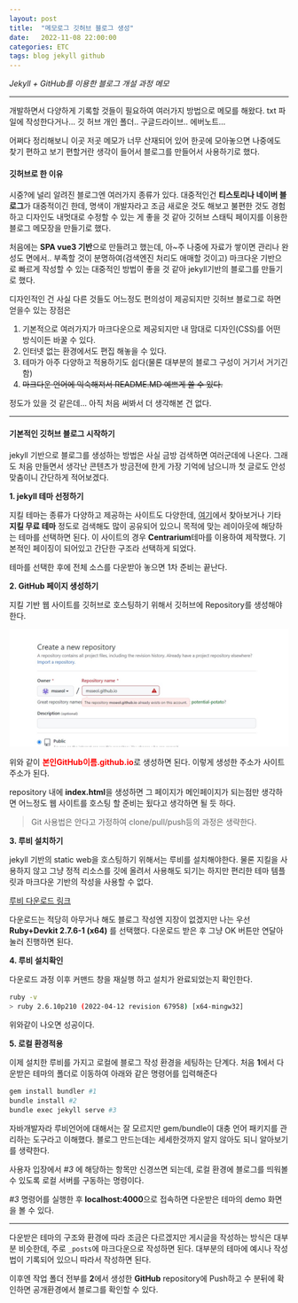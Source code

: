 ```yaml
---
layout: post
title:  "메모로그 깃허브 블로그 생성"
date:   2022-11-08 22:00:00
categories: ETC
tags: blog jekyll github
---
```



<i class="fa-solid fa-check"></i> *Jekyll + GitHub를 이용한 블로그 개설 과정 메모*

---

개발하면서 다양하게 기록할 것들이 필요하여 여러가지 방법으로 메모를 해왔다.
txt 파일에 작성한다거나... 깃 허브 개인 폴더.. 구글드라이브.. 에버노트...

어쩌다 정리해보니 이곳 저곳 메모가 너무 산재되어 있어 한곳에 모아놓으면 나중에도
찾기 편하고 보기 편할거란 생각이 들어서 블로그를 만들어서 사용하기로 했다.

#### 깃허브로 한 이유

시중?에 널리 알려진 블로그엔 여러가지 종류가 있다. 대중적인건 **티스토리나 네이버 블로그**가 대중적이긴 한데,
명색이 개발자라고 조금 새로운 것도 해보고 불편한 것도 경험하고 디자인도 내멋대로 수정할 수 있는 게 좋을 것 같아
깃허브 스태틱 페이지를 이용한 블로그 메모장을 만들기로 했다.

처음에는 **SPA vue3 기반**으로 만들려고 했는데, 아~주 나중에 자료가 쌓이면 관리나 완성도 면에서.. 부족할 것이 분명하여(검색엔진 처리도 애매할 것이고) 마크다운 기반으로 빠르게 작성할 수 있는 대중적인 방법이 좋을 것 같아 jekyll기반의 블로그를 만들기로 했다.

디자인적인 건 사실 다른 것들도 어느정도 편의성이 제공되지만 깃허브 블로그로 하면 얻을수 있는 장점은

1. 기본적으로 여러가지가 마크다운으로 제공되지만 내 맘대로 디자인(CSS)를 어떤 방식이든 바꿀 수 있다.
2. 인터넷 없는 환경에서도 편집 해놓을 수 있다.
3. 테마가 아주 다양하고 적용하기도 쉽다(물론 대부분의 블로그 구성이 거기서 거기긴 함)
4. ~~마크다운 언어에 익숙해져서 README.MD 예쁘게 쓸 수 있다.~~

정도가 있을 것 같은데... 아직 처음 써봐서 더 생각해본 건 없다.

---

#### 기본적인 깃허브 블로그 시작하기

jekyll 기반으로 블로그를 생성하는 방법은 사실 금방 검색하면 여러군데에 나온다.
그래도 처음 만들면서 생각난 콘텐츠가 방금전에 한게 가장 기억에 남으니까 첫 글로도 안성 맞춤이니 간단하게 적어보겠다.

**1. jekyll 테마 선정하기**

지킬 테마는 종류가 다양하고 제공하는 사이트도 다양한데, [여기][jekyll]에서 찾아보거나 기타 **지킬 무료 테마** 정도로 검색해도 많이 공유되어 있으니 목적에 맞는 레이아웃에 해당하는 테마를 선택하면 된다.
이 사이트의 경우 **Centrarium**테마를 이용하여 제작했다. 기본적인 페이징이 되어있고 간단한 구조라 선택하게 되었다.

테마를 선택한 후에 전체 소스를 다운받아 놓으면 1차 준비는 끝난다.

**2. GitHub 페이지 생성하기**

지킬 기반 웹 사이트를 깃허브로 호스팅하기 위해서 깃허브에 Repository를 생성해야 한다.

<a href="/assets/images/1.jpg" data-lightbox="falcon9-large" data-title="저장소 생성하기">
  <img src="/assets/images/1.jpg" title="저장소 생성하기">
</a>

위와 같이 <span style="color:red;font-weight:bold">본인GitHub이름.github.io</span>로 생성하면 된다.
이렇게 생성한 주소가 사이트 주소가 된다.

repository 내에 **index.html**을 생성하면 그 페이지가 메인페이지가 되는점만 생각하면 어느정도 웹 사이트를 호스팅 할 준비는 됬다고 생각하면 될 듯 하다.
> Git 사용법은 안다고 가정하여 clone/pull/push등의 과정은 생략한다.


**3. 루비 설치하기**

jekyll 기반의 static web을 호스팅하기 위해서는 루비를 설치해야한다. 물론 지킬을 사용하지 않고 그냥 정적
리소스를 깃에 올려서 사용해도 되기는 하지만 편리한 테마 템플릿과 마크다운 기반의 작성을 사용할 수 없다.

[루비 다운로드 링크][ruby]

다운로드는 적당히 아무거나 해도 블로그 작성엔 지장이 없겠지만 나는 우선 **Ruby+Devkit 2.7.6-1 (x64)** 를 선택했다. 다운로드 받은 후 그냥 OK 버튼만 연달아 눌러 진행하면 된다.

**4. 루비 설치확인**

다운로드 과정 이후 커맨드 창을 재실행 하고 설치가 완료되었는지 확인한다.
```bash
ruby -v
> ruby 2.6.10p210 (2022-04-12 revision 67958) [x64-mingw32]
```
위와같이 나오면 성공이다.

**5. 로컬 환경적용**

이제 설치한 루비를 가지고 로컬에 블로그 작성 환경을 세팅하는 단계다.
처음 **1**에서 다운받은 테마의 폴더로 이동하여 아래와 같은 명령어를 입력해준다
```bash
gem install bundler #1
bundle install #2
bundle exec jekyll serve #3
```
자바개발자라 루비언어에 대해서는 잘 모르지만 gem/bundle이 대충 언어 패키지를 관리하는 도구라고 이해했다.
블로그 만드는데는 세세한것까지 알지 않아도 되니 알아보기를 생략한다.

사용자 입장에서 *#3* 에 해당하는 항목만 신경쓰면 되는데, 로컬 환경에 블로그를 띄워볼 수 있도록 로컬 서버를 구동하는 명령이다.
 
*#3* 명령어를 실행한 후 **localhost:4000**으로 접속하면 다운받은 테마의 demo 화면을 볼 수 있다.

---

다운받은 테마의 구조와 환경에 따라 조금은 다르겠지만 게시글을 작성하는 방식은 대부분 비슷한데, 주로 `_posts`에 
마크다운으로 작성하면 된다. 대부분의 테마에 예시나 작성법이 기록되어 있으니 따라서 작성하면 된다.

이후엔 작업 폴더 전부를 **2**에서 생성한 **GitHub** repository에 Push하고 수 분뒤에 확인하면 공개환경에서 블로그를 확인할 수 있다.

[ruby]: https://rubyinstaller.org/downloads/
[jekyll]: https://jekyll-themes.com/free/